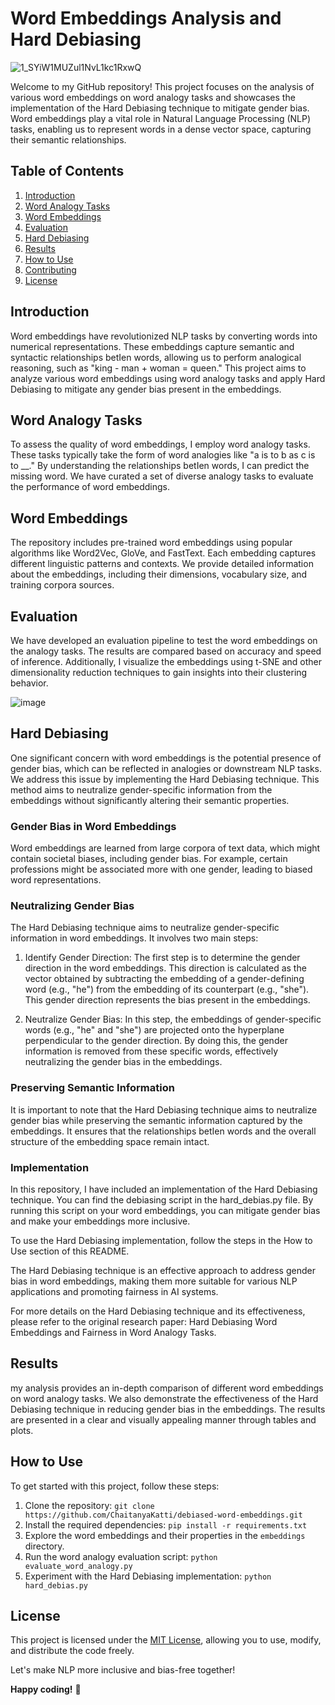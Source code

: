 # Word Embeddings Analysis and Hard Debiasing

![1_SYiW1MUZul1NvL1kc1RxwQ](https://github.com/ChaitanyaKatti/debiased-word-embeddings/assets/96473570/d77ddc7a-7ea8-41c2-b1d3-3bd3f65b58f6)


Welcome to my GitHub repository! This project focuses on the analysis of various word embeddings on word analogy tasks and showcases the implementation of the Hard Debiasing technique to mitigate gender bias. Word embeddings play a vital role in Natural Language Processing (NLP) tasks, enabling us to represent words in a dense vector space, capturing their semantic relationships.

## Table of Contents

1. [Introduction](#iIntroduction)
2. [Word Analogy Tasks](#word-analogy-tasks)
3. [Word Embeddings](#word-embeddings)
4. [Evaluation](#evaluation)
5. [Hard Debiasing](#hard-debiasing)
6. [Results](#results)
7. [How to Use](#how-to-use)
8. [Contributing](#contributing)
9. [License](#license)

## Introduction

Word embeddings have revolutionized NLP tasks by converting words into numerical representations. These embeddings capture semantic and syntactic relationships betIen words, allowing us to perform analogical reasoning, such as "king - man + woman = queen." This project aims to analyze various word embeddings using word analogy tasks and apply Hard Debiasing to mitigate any gender bias present in the embeddings.

## Word Analogy Tasks

To assess the quality of word embeddings, I employ word analogy tasks. These tasks typically take the form of word analogies like "a is to b as c is to __." By understanding the relationships betIen words, I can predict the missing word. We have curated a set of diverse analogy tasks to evaluate the performance of word embeddings.

## Word Embeddings

The repository includes pre-trained word embeddings using popular algorithms like Word2Vec, GloVe, and FastText. Each embedding captures different linguistic patterns and contexts. We provide detailed information about the embeddings, including their dimensions, vocabulary size, and training corpora sources.

## Evaluation

We have developed an evaluation pipeline to test the word embeddings on the analogy tasks. The results are compared based on accuracy and speed of inference. Additionally, I visualize the embeddings using t-SNE and other dimensionality reduction techniques to gain insights into their clustering behavior.

![image](https://github.com/ChaitanyaKatti/debiased-word-embeddings/assets/96473570/7e397857-a604-4480-acf7-fcc0f29af57c)


## Hard Debiasing

One significant concern with word embeddings is the potential presence of gender bias, which can be reflected in analogies or downstream NLP tasks. We address this issue by implementing the Hard Debiasing technique. This method aims to neutralize gender-specific information from the embeddings without significantly altering their semantic properties.


### Gender Bias in Word Embeddings
Word embeddings are learned from large corpora of text data, which might contain societal biases, including gender bias. For example, certain professions might be associated more with one gender, leading to biased word representations.

### Neutralizing Gender Bias
The Hard Debiasing technique aims to neutralize gender-specific information in word embeddings. It involves two main steps:

1. Identify Gender Direction: The first step is to determine the gender direction in the word embeddings. This direction is calculated as the vector obtained by subtracting the embedding of a gender-defining word (e.g., "he") from the embedding of its counterpart (e.g., "she"). This gender direction represents the bias present in the embeddings.

2. Neutralize Gender Bias: In this step, the embeddings of gender-specific words (e.g., "he" and "she") are projected onto the hyperplane perpendicular to the gender direction. By doing this, the gender information is removed from these specific words, effectively neutralizing the gender bias in the embeddings.

### Preserving Semantic Information
It is important to note that the Hard Debiasing technique aims to neutralize gender bias while preserving the semantic information captured by the embeddings. It ensures that the relationships betIen words and the overall structure of the embedding space remain intact.

### Implementation
In this repository, I have included an implementation of the Hard Debiasing technique. You can find the debiasing script in the hard_debias.py file. By running this script on your word embeddings, you can mitigate gender bias and make your embeddings more inclusive.

To use the Hard Debiasing implementation, follow the steps in the How to Use section of this README.

The Hard Debiasing technique is an effective approach to address gender bias in word embeddings, making them more suitable for various NLP applications and promoting fairness in AI systems.

For more details on the Hard Debiasing technique and its effectiveness, please refer to the original research paper: Hard Debiasing Word Embeddings and Fairness in Word Analogy Tasks.
## Results

my analysis provides an in-depth comparison of different word embeddings on word analogy tasks. We also demonstrate the effectiveness of the Hard Debiasing technique in reducing gender bias in the embeddings. The results are presented in a clear and visually appealing manner through tables and plots.


## How to Use

To get started with this project, follow these steps:

1. Clone the repository: `git clone https://github.com/ChaitanyaKatti/debiased-word-embeddings.git`
2. Install the required dependencies: `pip install -r requirements.txt`
3. Explore the word embeddings and their properties in the `embeddings` directory.
4. Run the word analogy evaluation script: `python evaluate_word_analogy.py`
5. Experiment with the Hard Debiasing implementation: `python hard_debias.py`

## License

This project is licensed under the [MIT License](LICENSE), allowing you to use, modify, and distribute the code freely.

Let's make NLP more inclusive and bias-free together!

**Happy coding!** :rocket:
